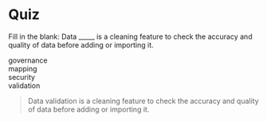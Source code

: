 # Quiz

Fill in the blank: Data _____ is a cleaning feature to check the accuracy and quality of data before adding or importing it.

governance    
mapping   
security    
validation    

> Data validation is a cleaning feature to check the accuracy and quality of data before adding or importing it.
